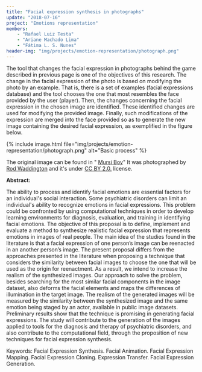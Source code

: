 ```yaml
---
title: "Facial expression synthesis in photographs"
update: "2018-07-16"
project: "Emotions representation"
members:
    - "Rafael Luiz Testa"
    - "Ariane Machado Lima"
    - "Fátima L. S. Nunes"
header-img: "img/projects/emotion-representation/photograph.png"
---
```


The tool that changes the facial expression in photographs behind the game described in previous page is one of the objectives of this research. The change in the facial expression of the photo is based on modifying the photo by an example. That is, there is a set of examples (facial expressions database) and the tool chooses the one that most resembles the face provided by the user (player). Then, the changes concerning the facial expression in the chosen image are identified. These identified changes are used for modifying the provided image. Finally, such modifications of the expression are merged into the face provided so as to generate the new image containing the desired facial expression, as exemplified in the figure below.


{% include image.html file="img/projects/emotion-representation/photograph.png" alt="Basic process" %}

The original image can be found in "
[Mursi Boy](https://flic.kr/p/21KYU3y)" It was photographed by
[Rod Waddington](https://www.flickr.com/photos/rod_waddington/) and it's under
[CC BY 2.0.](https://creativecommons.org/licenses/by/2.0/) license.

**Abstract:**

The ability to process and identify facial emotions are essential factors for an individual's social interaction. Some psychiatric disorders can limit an individual's ability to recognize emotions in facial expressions. This problem could be confronted by using computational techniques in order to develop learning environments for diagnosis, evaluation, and training in identifying facial emotions. The objective of this proposal is to define, implement and evaluate a method to synthesize realistic facial expression that represents emotions in images of real people. The main idea of the studies found in the literature is that a facial expression of one person’s image can be reenacted in an another person’s image. The present proposal differs from the approaches presented in the literature when proposing a technique that considers the similarity between facial images to choose the one that will be used as the origin for reenactment. As a result, we intend to increase the realism of the synthesized images. Our approach to solve the problem, besides searching for the most similar facial components in the image dataset, also deforms the facial elements and maps the differences of illumination in the target image. The realism of the generated images will be measured by the similarity between the synthesized image and the same emotion being staged by an actor, available in public image datasets. Preliminary results show that the technique is promising in generating facial expressions. The study will contribute to the generation of the images applied to tools for the diagnosis and therapy of psychiatric disorders, and also contribute to the computational field, through the proposition of new techniques for facial expression synthesis.

Keywords: Facial Expression Synthesis. Facial Animation. Facial Expression Mapping. Facial Expression Cloning. Expression Transfer. Facial Expression Generation.
